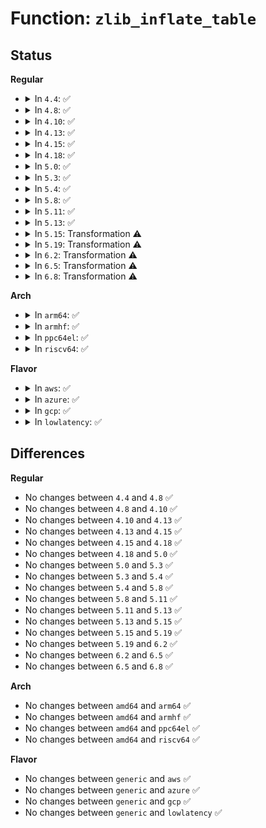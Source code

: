 # Function: <code>zlib_inflate_table</code>

## Status
<b>Regular</b>
<ul>
<li>
<details>
<summary>In <code>4.4</code>: ✅</summary>

```c
int zlib_inflate_table(codetype type, short unsigned int *lens, unsigned int codes, code **table, unsigned int *bits, short unsigned int *work);
```

**Collision:** Unique Global

**Inline:** No

**Transformation:** False

**Instances:**

```
In lib/zlib_inflate/inftrees.c (ffffffff81409af0)
Location: lib/zlib_inflate/inftrees.c:23
Inline: False
Direct callers:
  - lib/zlib_inflate/inflate.c:zlib_inflate
  - lib/zlib_inflate/inflate.c:zlib_inflate
  - lib/zlib_inflate/inflate.c:zlib_inflate
```
**Symbols:**

```
ffffffff81409af0-ffffffff8140a00f: zlib_inflate_table (STB_GLOBAL)
```
</details>
</li>
<li>
<details>
<summary>In <code>4.8</code>: ✅</summary>

```c
int zlib_inflate_table(codetype type, short unsigned int *lens, unsigned int codes, code **table, unsigned int *bits, short unsigned int *work);
```

**Collision:** Unique Global

**Inline:** No

**Transformation:** False

**Instances:**

```
In lib/zlib_inflate/inftrees.c (ffffffff81451790)
Location: lib/zlib_inflate/inftrees.c:23
Inline: False
Direct callers:
  - lib/zlib_inflate/inflate.c:zlib_inflate
  - lib/zlib_inflate/inflate.c:zlib_inflate
  - lib/zlib_inflate/inflate.c:zlib_inflate
```
**Symbols:**

```
ffffffff81451790-ffffffff81451cda: zlib_inflate_table (STB_GLOBAL)
```
</details>
</li>
<li>
<details>
<summary>In <code>4.10</code>: ✅</summary>

```c
int zlib_inflate_table(codetype type, short unsigned int *lens, unsigned int codes, code **table, unsigned int *bits, short unsigned int *work);
```

**Collision:** Unique Global

**Inline:** No

**Transformation:** False

**Instances:**

```
In lib/zlib_inflate/inftrees.c (ffffffff81470150)
Location: lib/zlib_inflate/inftrees.c:23
Inline: False
Direct callers:
  - lib/zlib_inflate/inflate.c:zlib_inflate
  - lib/zlib_inflate/inflate.c:zlib_inflate
  - lib/zlib_inflate/inflate.c:zlib_inflate
```
**Symbols:**

```
ffffffff81470150-ffffffff8147069a: zlib_inflate_table (STB_GLOBAL)
```
</details>
</li>
<li>
<details>
<summary>In <code>4.13</code>: ✅</summary>

```c
int zlib_inflate_table(codetype type, short unsigned int *lens, unsigned int codes, code **table, unsigned int *bits, short unsigned int *work);
```

**Collision:** Unique Global

**Inline:** No

**Transformation:** False

**Instances:**

```
In lib/zlib_inflate/inftrees.c (ffffffff81475690)
Location: lib/zlib_inflate/inftrees.c:23
Inline: False
Direct callers:
  - lib/zlib_inflate/inflate.c:zlib_inflate
  - lib/zlib_inflate/inflate.c:zlib_inflate
  - lib/zlib_inflate/inflate.c:zlib_inflate
```
**Symbols:**

```
ffffffff81475690-ffffffff81475bbb: zlib_inflate_table (STB_GLOBAL)
```
</details>
</li>
<li>
<details>
<summary>In <code>4.15</code>: ✅</summary>

```c
int zlib_inflate_table(codetype type, short unsigned int *lens, unsigned int codes, code **table, unsigned int *bits, short unsigned int *work);
```

**Collision:** Unique Global

**Inline:** No

**Transformation:** False

**Instances:**

```
In lib/zlib_inflate/inftrees.c (ffffffff814a2a30)
Location: lib/zlib_inflate/inftrees.c:23
Inline: False
Direct callers:
  - lib/zlib_inflate/inflate.c:zlib_inflate
  - lib/zlib_inflate/inflate.c:zlib_inflate
  - lib/zlib_inflate/inflate.c:zlib_inflate
```
**Symbols:**

```
ffffffff814a2a30-ffffffff814a2f5b: zlib_inflate_table (STB_GLOBAL)
```
</details>
</li>
<li>
<details>
<summary>In <code>4.18</code>: ✅</summary>

```c
int zlib_inflate_table(codetype type, short unsigned int *lens, unsigned int codes, code **table, unsigned int *bits, short unsigned int *work);
```

**Collision:** Unique Global

**Inline:** No

**Transformation:** False

**Instances:**

```
In lib/zlib_inflate/inftrees.c (ffffffff814d7e00)
Location: lib/zlib_inflate/inftrees.c:23
Inline: False
Direct callers:
  - lib/zlib_inflate/inflate.c:zlib_inflate
  - lib/zlib_inflate/inflate.c:zlib_inflate
  - lib/zlib_inflate/inflate.c:zlib_inflate
```
**Symbols:**

```
ffffffff814d7e00-ffffffff814d8339: zlib_inflate_table (STB_GLOBAL)
```
</details>
</li>
<li>
<details>
<summary>In <code>5.0</code>: ✅</summary>

```c
int zlib_inflate_table(codetype type, short unsigned int *lens, unsigned int codes, code **table, unsigned int *bits, short unsigned int *work);
```

**Collision:** Unique Global

**Inline:** No

**Transformation:** False

**Instances:**

```
In lib/zlib_inflate/inftrees.c (ffffffff814ec8c0)
Location: lib/zlib_inflate/inftrees.c:23
Inline: False
Direct callers:
  - lib/zlib_inflate/inflate.c:zlib_inflate
  - lib/zlib_inflate/inflate.c:zlib_inflate
  - lib/zlib_inflate/inflate.c:zlib_inflate
```
**Symbols:**

```
ffffffff814ec8c0-ffffffff814ecdf6: zlib_inflate_table (STB_GLOBAL)
```
</details>
</li>
<li>
<details>
<summary>In <code>5.3</code>: ✅</summary>

```c
int zlib_inflate_table(codetype type, short unsigned int *lens, unsigned int codes, code **table, unsigned int *bits, short unsigned int *work);
```

**Collision:** Unique Global

**Inline:** No

**Transformation:** False

**Instances:**

```
In lib/zlib_inflate/inftrees.c (ffffffff81519650)
Location: lib/zlib_inflate/inftrees.c:23
Inline: False
Direct callers:
  - lib/zlib_inflate/inflate.c:zlib_inflate
  - lib/zlib_inflate/inflate.c:zlib_inflate
  - lib/zlib_inflate/inflate.c:zlib_inflate
```
**Symbols:**

```
ffffffff81519650-ffffffff81519b69: zlib_inflate_table (STB_GLOBAL)
```
</details>
</li>
<li>
<details>
<summary>In <code>5.4</code>: ✅</summary>

```c
int zlib_inflate_table(codetype type, short unsigned int *lens, unsigned int codes, code **table, unsigned int *bits, short unsigned int *work);
```

**Collision:** Unique Global

**Inline:** No

**Transformation:** False

**Instances:**

```
In lib/zlib_inflate/inftrees.c (ffffffff8153a090)
Location: lib/zlib_inflate/inftrees.c:23
Inline: False
Direct callers:
  - lib/zlib_inflate/inflate.c:zlib_inflate
  - lib/zlib_inflate/inflate.c:zlib_inflate
  - lib/zlib_inflate/inflate.c:zlib_inflate
```
**Symbols:**

```
ffffffff8153a090-ffffffff8153a5a9: zlib_inflate_table (STB_GLOBAL)
```
</details>
</li>
<li>
<details>
<summary>In <code>5.8</code>: ✅</summary>

```c
int zlib_inflate_table(codetype type, short unsigned int *lens, unsigned int codes, code **table, unsigned int *bits, short unsigned int *work);
```

**Collision:** Unique Global

**Inline:** No

**Transformation:** False

**Instances:**

```
In lib/zlib_inflate/inftrees.c (ffffffff8159e680)
Location: lib/zlib_inflate/inftrees.c:23
Inline: False
Direct callers:
  - lib/zlib_inflate/inflate.c:zlib_inflate
  - lib/zlib_inflate/inflate.c:zlib_inflate
  - lib/zlib_inflate/inflate.c:zlib_inflate
```
**Symbols:**

```
ffffffff8159e680-ffffffff8159eb9a: zlib_inflate_table (STB_GLOBAL)
```
</details>
</li>
<li>
<details>
<summary>In <code>5.11</code>: ✅</summary>

```c
int zlib_inflate_table(codetype type, short unsigned int *lens, unsigned int codes, code **table, unsigned int *bits, short unsigned int *work);
```

**Collision:** Unique Global

**Inline:** No

**Transformation:** False

**Instances:**

```
In lib/zlib_inflate/inftrees.c (ffffffff815ba0d0)
Location: lib/zlib_inflate/inftrees.c:23
Inline: False
Direct callers:
  - lib/zlib_inflate/inflate.c:zlib_inflate
  - lib/zlib_inflate/inflate.c:zlib_inflate
  - lib/zlib_inflate/inflate.c:zlib_inflate
```
**Symbols:**

```
ffffffff815ba0d0-ffffffff815ba5ef: zlib_inflate_table (STB_GLOBAL)
```
</details>
</li>
<li>
<details>
<summary>In <code>5.13</code>: ✅</summary>

```c
int zlib_inflate_table(codetype type, short unsigned int *lens, unsigned int codes, code **table, unsigned int *bits, short unsigned int *work);
```

**Collision:** Unique Global

**Inline:** No

**Transformation:** False

**Instances:**

```
In lib/zlib_inflate/inftrees.c (ffffffff815c4f20)
Location: lib/zlib_inflate/inftrees.c:23
Inline: False
Direct callers:
  - lib/zlib_inflate/inflate.c:zlib_inflate
  - lib/zlib_inflate/inflate.c:zlib_inflate
  - lib/zlib_inflate/inflate.c:zlib_inflate
```
**Symbols:**

```
ffffffff815c4f20-ffffffff815c5454: zlib_inflate_table (STB_GLOBAL)
```
</details>
</li>
<li>
<details>
<summary>In <code>5.15</code>: Transformation ⚠️</summary>

```c
int zlib_inflate_table(codetype type, short unsigned int *lens, unsigned int codes, code **table, unsigned int *bits, short unsigned int *work);
```

**Collision:** Unique Global

**Inline:** No

**Transformation:** True

**Instances:**

```
In lib/zlib_inflate/inftrees.c (0)
Location: lib/zlib_inflate/inftrees.c:23
Inline: False
Direct callers:
  - lib/zlib_inflate/inflate.c:zlib_inflate
  - lib/zlib_inflate/inflate.c:zlib_inflate
  - lib/zlib_inflate/inflate.c:zlib_inflate
```
**Symbols:**

```
ffffffff81cdbf73-ffffffff81cdc1a8: zlib_inflate_table.cold (STB_LOCAL)
ffffffff8162d1d0-ffffffff8162da4d: zlib_inflate_table (STB_GLOBAL)
```
</details>
</li>
<li>
<details>
<summary>In <code>5.19</code>: Transformation ⚠️</summary>

```c
int zlib_inflate_table(codetype type, short unsigned int *lens, unsigned int codes, code **table, unsigned int *bits, short unsigned int *work);
```

**Collision:** Unique Global

**Inline:** No

**Transformation:** True

**Instances:**

```
In lib/zlib_inflate/inftrees.c (0)
Location: lib/zlib_inflate/inftrees.c:23
Inline: False
Direct callers:
  - lib/zlib_inflate/inflate.c:zlib_inflate
  - lib/zlib_inflate/inflate.c:zlib_inflate
  - lib/zlib_inflate/inflate.c:zlib_inflate
```
**Symbols:**

```
ffffffff81e947a6-ffffffff81e94a2f: zlib_inflate_table.cold (STB_LOCAL)
ffffffff816fe8d0-ffffffff816ff26b: zlib_inflate_table (STB_GLOBAL)
```
</details>
</li>
<li>
<details>
<summary>In <code>6.2</code>: Transformation ⚠️</summary>

```c
int zlib_inflate_table(codetype type, short unsigned int *lens, unsigned int codes, code **table, unsigned int *bits, short unsigned int *work);
```

**Collision:** Unique Global

**Inline:** No

**Transformation:** True

**Instances:**

```
In lib/zlib_inflate/inftrees.c (0)
Location: lib/zlib_inflate/inftrees.c:23
Inline: False
Direct callers:
  - lib/zlib_inflate/inflate.c:zlib_inflate
  - lib/zlib_inflate/inflate.c:zlib_inflate
  - lib/zlib_inflate/inflate.c:zlib_inflate
```
**Symbols:**

```
ffffffff82079825-ffffffff82079aae: zlib_inflate_table.cold (STB_LOCAL)
ffffffff817f1680-ffffffff817f201b: zlib_inflate_table (STB_GLOBAL)
```
</details>
</li>
<li>
<details>
<summary>In <code>6.5</code>: Transformation ⚠️</summary>

```c
int zlib_inflate_table(codetype type, short unsigned int *lens, unsigned int codes, code **table, unsigned int *bits, short unsigned int *work);
```

**Collision:** Unique Global

**Inline:** No

**Transformation:** True

**Instances:**

```
In lib/zlib_inflate/inftrees.c (0)
Location: lib/zlib_inflate/inftrees.c:23
Inline: False
Direct callers:
  - lib/zlib_inflate/inflate.c:zlib_inflate
  - lib/zlib_inflate/inflate.c:zlib_inflate
  - lib/zlib_inflate/inflate.c:zlib_inflate
```
**Symbols:**

```
ffffffff820f9f5f-ffffffff820fa1da: zlib_inflate_table.cold (STB_LOCAL)
ffffffff81831a00-ffffffff818323a0: zlib_inflate_table (STB_GLOBAL)
```
</details>
</li>
<li>
<details>
<summary>In <code>6.8</code>: Transformation ⚠️</summary>

```c
int zlib_inflate_table(codetype type, short unsigned int *lens, unsigned int codes, code **table, unsigned int *bits, short unsigned int *work);
```

**Collision:** Unique Global

**Inline:** No

**Transformation:** True

**Instances:**

```
In lib/zlib_inflate/inftrees.c (0)
Location: lib/zlib_inflate/inftrees.c:23
Inline: False
Direct callers:
  - lib/zlib_inflate/inflate.c:zlib_inflate
  - lib/zlib_inflate/inflate.c:zlib_inflate
  - lib/zlib_inflate/inflate.c:zlib_inflate
```
**Symbols:**

```
ffffffff821d80cc-ffffffff821d8347: zlib_inflate_table.cold (STB_LOCAL)
ffffffff818835c0-ffffffff81883f60: zlib_inflate_table (STB_GLOBAL)
```
</details>
</li>
</ul>
<b>Arch</b>
<ul>
<li>
<details>
<summary>In <code>arm64</code>: ✅</summary>

```c
int zlib_inflate_table(codetype type, short unsigned int *lens, unsigned int codes, code **table, unsigned int *bits, short unsigned int *work);
```

**Collision:** Unique Global

**Inline:** No

**Transformation:** False

**Instances:**

```
In lib/zlib_inflate/inftrees.c (ffff800010646980)
Location: lib/zlib_inflate/inftrees.c:23
Inline: False
Direct callers:
  - lib/zlib_inflate/inflate.c:zlib_inflate
  - lib/zlib_inflate/inflate.c:zlib_inflate
  - lib/zlib_inflate/inflate.c:zlib_inflate
```
**Symbols:**

```
ffff800010646980-ffff800010646e64: zlib_inflate_table (STB_GLOBAL)
```
</details>
</li>
<li>
<details>
<summary>In <code>armhf</code>: ✅</summary>

```c
int zlib_inflate_table(codetype type, short unsigned int *lens, unsigned int codes, code **table, unsigned int *bits, short unsigned int *work);
```

**Collision:** Unique Global

**Inline:** No

**Transformation:** False

**Instances:**

```
In lib/zlib_inflate/inftrees.c (c07ed1f4)
Location: lib/zlib_inflate/inftrees.c:23
Inline: False
Direct callers:
  - lib/zlib_inflate/inflate.c:zlib_inflate
  - lib/zlib_inflate/inflate.c:zlib_inflate
  - lib/zlib_inflate/inflate.c:zlib_inflate
```
**Symbols:**

```
c07ed1f4-c07ed784: zlib_inflate_table (STB_GLOBAL)
```
</details>
</li>
<li>
<details>
<summary>In <code>ppc64el</code>: ✅</summary>

```c
int zlib_inflate_table(codetype type, short unsigned int *lens, unsigned int codes, code **table, unsigned int *bits, short unsigned int *work);
```

**Collision:** Unique Global

**Inline:** No

**Transformation:** False

**Instances:**

```
In lib/zlib_inflate/inftrees.c (c0000000007f3410)
Location: lib/zlib_inflate/inftrees.c:23
Inline: False
Direct callers:
  - lib/zlib_inflate/inflate.c:zlib_inflate
  - lib/zlib_inflate/inflate.c:zlib_inflate
  - lib/zlib_inflate/inflate.c:zlib_inflate
```
**Symbols:**

```
c0000000007f3410-c0000000007f3b88: zlib_inflate_table (STB_GLOBAL)
```
</details>
</li>
<li>
<details>
<summary>In <code>riscv64</code>: ✅</summary>

```c
int zlib_inflate_table(codetype type, short unsigned int *lens, unsigned int codes, code **table, unsigned int *bits, short unsigned int *work);
```

**Collision:** Unique Global

**Inline:** No

**Transformation:** False

**Instances:**

```
In lib/zlib_inflate/inftrees.c (ffffffe000472cd2)
Location: lib/zlib_inflate/inftrees.c:23
Inline: False
Direct callers:
  - lib/zlib_inflate/inflate.c:zlib_inflate
  - lib/zlib_inflate/inflate.c:zlib_inflate
  - lib/zlib_inflate/inflate.c:zlib_inflate
```
**Symbols:**

```
ffffffe000472cd2-ffffffe0004730fe: zlib_inflate_table (STB_GLOBAL)
```
</details>
</li>
</ul>
<b>Flavor</b>
<ul>
<li>
<details>
<summary>In <code>aws</code>: ✅</summary>

```c
int zlib_inflate_table(codetype type, short unsigned int *lens, unsigned int codes, code **table, unsigned int *bits, short unsigned int *work);
```

**Collision:** Unique Global

**Inline:** No

**Transformation:** False

**Instances:**

```
In lib/zlib_inflate/inftrees.c (ffffffff81532670)
Location: lib/zlib_inflate/inftrees.c:23
Inline: False
Direct callers:
  - lib/zlib_inflate/inflate.c:zlib_inflate
  - lib/zlib_inflate/inflate.c:zlib_inflate
  - lib/zlib_inflate/inflate.c:zlib_inflate
```
**Symbols:**

```
ffffffff81532670-ffffffff81532b89: zlib_inflate_table (STB_GLOBAL)
```
</details>
</li>
<li>
<details>
<summary>In <code>azure</code>: ✅</summary>

```c
int zlib_inflate_table(codetype type, short unsigned int *lens, unsigned int codes, code **table, unsigned int *bits, short unsigned int *work);
```

**Collision:** Unique Global

**Inline:** No

**Transformation:** False

**Instances:**

```
In lib/zlib_inflate/inftrees.c (ffffffff81522950)
Location: lib/zlib_inflate/inftrees.c:23
Inline: False
Direct callers:
  - lib/zlib_inflate/inflate.c:zlib_inflate
  - lib/zlib_inflate/inflate.c:zlib_inflate
  - lib/zlib_inflate/inflate.c:zlib_inflate
```
**Symbols:**

```
ffffffff81522950-ffffffff81522e69: zlib_inflate_table (STB_GLOBAL)
```
</details>
</li>
<li>
<details>
<summary>In <code>gcp</code>: ✅</summary>

```c
int zlib_inflate_table(codetype type, short unsigned int *lens, unsigned int codes, code **table, unsigned int *bits, short unsigned int *work);
```

**Collision:** Unique Global

**Inline:** No

**Transformation:** False

**Instances:**

```
In lib/zlib_inflate/inftrees.c (ffffffff8152e3b0)
Location: lib/zlib_inflate/inftrees.c:23
Inline: False
Direct callers:
  - lib/zlib_inflate/inflate.c:zlib_inflate
  - lib/zlib_inflate/inflate.c:zlib_inflate
  - lib/zlib_inflate/inflate.c:zlib_inflate
```
**Symbols:**

```
ffffffff8152e3b0-ffffffff8152e8c9: zlib_inflate_table (STB_GLOBAL)
```
</details>
</li>
<li>
<details>
<summary>In <code>lowlatency</code>: ✅</summary>

```c
int zlib_inflate_table(codetype type, short unsigned int *lens, unsigned int codes, code **table, unsigned int *bits, short unsigned int *work);
```

**Collision:** Unique Global

**Inline:** No

**Transformation:** False

**Instances:**

```
In lib/zlib_inflate/inftrees.c (ffffffff815481e0)
Location: lib/zlib_inflate/inftrees.c:23
Inline: False
Direct callers:
  - lib/zlib_inflate/inflate.c:zlib_inflate
  - lib/zlib_inflate/inflate.c:zlib_inflate
  - lib/zlib_inflate/inflate.c:zlib_inflate
```
**Symbols:**

```
ffffffff815481e0-ffffffff815486f9: zlib_inflate_table (STB_GLOBAL)
```
</details>
</li>
</ul>

## Differences
<b>Regular</b>
<ul>
<li>
No changes between <code>4.4</code> and <code>4.8</code> ✅
</li>
<li>
No changes between <code>4.8</code> and <code>4.10</code> ✅
</li>
<li>
No changes between <code>4.10</code> and <code>4.13</code> ✅
</li>
<li>
No changes between <code>4.13</code> and <code>4.15</code> ✅
</li>
<li>
No changes between <code>4.15</code> and <code>4.18</code> ✅
</li>
<li>
No changes between <code>4.18</code> and <code>5.0</code> ✅
</li>
<li>
No changes between <code>5.0</code> and <code>5.3</code> ✅
</li>
<li>
No changes between <code>5.3</code> and <code>5.4</code> ✅
</li>
<li>
No changes between <code>5.4</code> and <code>5.8</code> ✅
</li>
<li>
No changes between <code>5.8</code> and <code>5.11</code> ✅
</li>
<li>
No changes between <code>5.11</code> and <code>5.13</code> ✅
</li>
<li>
No changes between <code>5.13</code> and <code>5.15</code> ✅
</li>
<li>
No changes between <code>5.15</code> and <code>5.19</code> ✅
</li>
<li>
No changes between <code>5.19</code> and <code>6.2</code> ✅
</li>
<li>
No changes between <code>6.2</code> and <code>6.5</code> ✅
</li>
<li>
No changes between <code>6.5</code> and <code>6.8</code> ✅
</li>
</ul>
<b>Arch</b>
<ul>
<li>
No changes between <code>amd64</code> and <code>arm64</code> ✅
</li>
<li>
No changes between <code>amd64</code> and <code>armhf</code> ✅
</li>
<li>
No changes between <code>amd64</code> and <code>ppc64el</code> ✅
</li>
<li>
No changes between <code>amd64</code> and <code>riscv64</code> ✅
</li>
</ul>
<b>Flavor</b>
<ul>
<li>
No changes between <code>generic</code> and <code>aws</code> ✅
</li>
<li>
No changes between <code>generic</code> and <code>azure</code> ✅
</li>
<li>
No changes between <code>generic</code> and <code>gcp</code> ✅
</li>
<li>
No changes between <code>generic</code> and <code>lowlatency</code> ✅
</li>
</ul>
